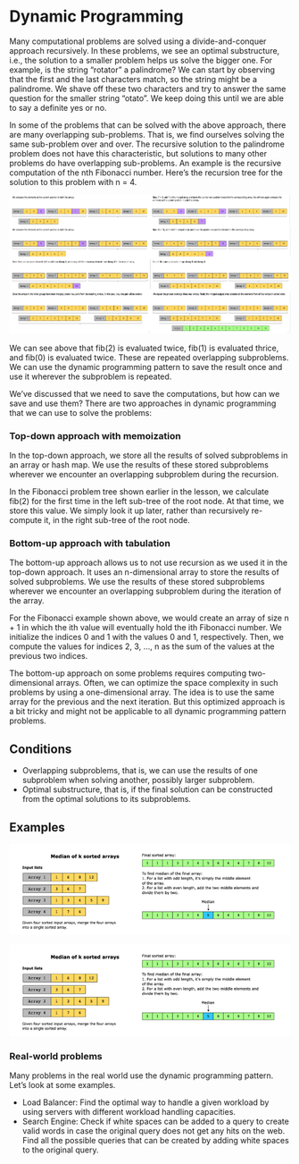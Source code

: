 # Dynamic Programming

Many computational problems are solved using a divide-and-conquer approach recursively. In these problems, we see an optimal substructure, i.e., the solution to a smaller problem helps us solve the bigger one. For example, is the string “rotator” a palindrome? We can start by observing that the first and the last characters match, so the string might be a palindrome. We shave off these two characters and try to answer the same question for the smaller string “otato”. We keep doing this until we are able to say a definite yes or no.

In some of the problems that can be solved with the above approach, there are many overlapping sub-problems. That is, we find ourselves solving the same sub-problem over and over. The recursive solution to the palindrome problem does not have this characteristic, but solutions to many other problems do have overlapping sub-problems. An example is the recursive computation of the nth Fibonacci number. Here’s the recursion tree for the solution to this problem with n = 4.

![](../../../../../img/14.47.43.png)


We can see above that fib(2) is evaluated twice, fib(1) is evaluated thrice, and fib(0) is evaluated twice. These are repeated overlapping subproblems. We can use the dynamic programming pattern to save the result once and use it wherever the subproblem is repeated.

We’ve discussed that we need to save the computations, but how can we save and use them? There are two approaches in dynamic programming that we can use to solve the problems:

### Top-down approach with memoization

In the top-down approach, we store all the results of solved subproblems in an array or hash map. We use the results of these stored subproblems wherever we encounter an overlapping subproblem during the recursion.

In the Fibonacci problem tree shown earlier in the lesson, we calculate fib(2) for the first time in the left sub-tree of the root node. At that time, we store this value. We simply look it up later, rather than recursively re-compute it, in the right sub-tree of the root node.

### Bottom-up approach with tabulation

The bottom-up approach allows us to not use recursion as we used it in the top-down approach. It uses an n-dimensional array to store the results of solved subproblems. We use the results of these stored subproblems wherever we encounter an overlapping subproblem during the iteration of the array.

For the Fibonacci example shown above, we would create an array of size n + 1 in which the ith value will eventually hold the ith Fibonacci number. We initialize the indices 0 and 1 with the values 0 and 1, respectively. Then, we compute the values for indices 2, 3, …, n as the sum of the values at the previous two indices.

The bottom-up approach on some problems requires computing two-dimensional arrays. Often, we can optimize the space complexity in such problems by using a one-dimensional array. The idea is to use the same array for the previous and the next iteration. But this optimized approach is a bit tricky and might not be applicable to all dynamic programming pattern problems.

## Conditions

- Overlapping subproblems, that is, we can use the results of one subproblem when solving another, possibly larger subproblem.
- Optimal substructure, that is, if the final solution can be constructed from the optimal solutions to its subproblems.

## Examples

![](../../../../../img/14.24.44.png)


![](../../../../../img/14.24.44.png)

### Real-world problems

Many problems in the real world use the dynamic programming pattern. Let’s look at some examples.

- Load Balancer: Find the optimal way to handle a given workload by using servers with different workload handling capacities.
- Search Engine: Check if white spaces can be added to a query to create valid words in case the original query does not get any hits on the web. Find all the possible queries that can be created by adding white spaces to the original query.

